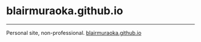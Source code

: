 # blairmuraoka.github.io

---

Personal site, non-professional.
<a href="https://blairmuraoka.github.io/">blairmuraoka.github.io</a>
